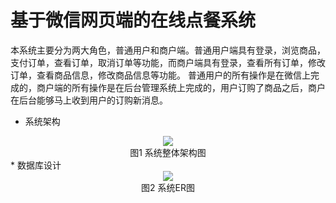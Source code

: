 # 基于微信网页端的在线点餐系统
本系统主要分为两大角色，普通用户和商户端。普通用户端具有登录，浏览商品，支付订单，查看订单，取消订单等功能，而商户端具有登录，查看所有订单，修改订单，查看商品信息，修改商品信息等功能。
普通用户的所有操作是在微信上完成的，商户端的所有操作是在后台管理系统上完成的，用户订购了商品之后，商户在后台能够马上收到用户的订购新消息。
* 系统架构
<div align=center>
<img src="https://github.com/JulianRuicheng/shop/blob/master/src/main/resources/instruction/%E7%B3%BB%E7%BB%9F%E6%9E%B6%E6%9E%84.png"/><br>
<center>图1 系统整体架构图</center>
</div>
* 数据库设计
<div align=center>
<img src="https://github.com/JulianRuicheng/shop/blob/master/src/main/resources/instruction/ER%E5%9B%BE.png"/><br>
<center>图2 系统ER图</center>
</div>

